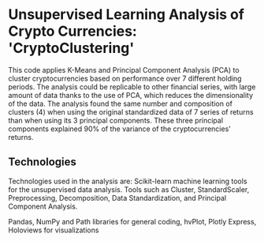 # Unsupervised Learning Analysis of Crypto Currencies: 'CryptoClustering'

This code applies K-Means and Principal Component Analysis (PCA) to cluster cryptocurrencies based on performance over 7 different holding periods. The analysis could be replicable to other financial series, with large amount of data thanks to the use of PCA, which reduces the dimensionality of the data. The analysis found the same number and composition of clusters (4) when using the original standardized data of 7 series of returns than when using its 3 principal components. These three principal components explained 90% of the variance of the cryptocurrencies' returns.

## Technologies
Technologies used in the analysis are:
Scikit-learn machine learning tools for the unsupervised data analysis. Tools such as Cluster, StandardScaler, Preprocessing, Decomposition, Data Standardization, and Principal Component Analysis.

Pandas, NumPy and Path libraries for general coding,
hvPlot, Plotly Express, Holoviews for visualizations


